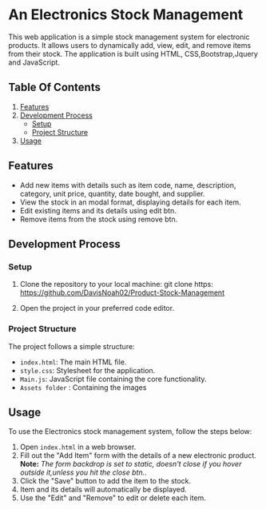 # An Electronics Stock Management 
This web application is a simple stock management system for electronic products. It allows users to dynamically add, view, edit, and remove items from their stock. The application is built using HTML, CSS,Bootstrap,Jquery  and JavaScript.



## Table Of Contents
 1. [Features](#features)
2. [Development Process](#development-process)
    - [Setup](#setup)
    - [Project Structure](#project-structure)
3. [Usage](#usage)




## Features
+ Add new items with details such as item code, name, description, category, unit price, quantity, date bought, and supplier.
+ View the stock in an modal format, displaying details for each item.
+ Edit existing items and its details using edit btn.
+ Remove items from the stock using remove btn.

## Development Process
### Setup

1. Clone the repository to your local machine:
  git clone https: https://github.com/DavisNoah02/Product-Stock-Management

2. Open the project in your preferred code editor.

### Project Structure

The project follows a simple structure:
- `index.html`: The main HTML file.
- `style.css`: Stylesheet for the application.
- `Main.js`: JavaScript file containing the core functionality.
- `Assets folder` : Containing the images

## Usage
To use the Electronics stock management system, follow the steps below:
1. Open `index.html` in a web browser.
2. Fill out the "Add Item" form with the details of a new electronic product.
**Note:**  *The form backdrop is set to static, doesn't close if you hover outside it,unless you hit the close btn.*.
3. Click the "Save" button to add the item to the stock.
4. Item and its details will automatically be displayed.
5. Use the "Edit" and "Remove" to edit or delete  each item.

